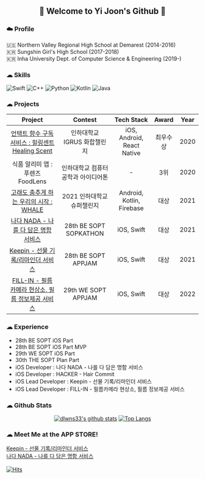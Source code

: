 ## <center>🦦 Welcome to Yi Joon's Github 🦦️</center>

### ☁️ Profile
🇺🇸 Northern Valley Regional High School at Demarest (2014-2016)<br>
🇰🇷 Sungshin Girl's High School (2017-2018)<br>
🇰🇷 Inha University Dept. of Computer Science & Engineering (2019-)<br>

### ☁ Skills
<img alt="Swift" src ="https://img.shields.io/badge/Swift-F05138.svg?&style=for-the-badge&logo=Swift&logoColor=white"/> <img alt="C++" src ="https://img.shields.io/badge/C++-00599C.svg?&style=for-the-badge&logo=C%2B%2B&logoColor=white"/>
<img alt="Python" src ="https://img.shields.io/badge/Python-3776AB.svg?&style=for-the-badge&logo=Python&logoColor=white"/>
<img alt="Kotlin" src ="https://img.shields.io/badge/Kotlin-7F52FF.svg?&style=for-the-badge&logo=Kotlin&logoColor=white"/>
<img alt="Java" src ="https://img.shields.io/badge/Java-007396.svg?&style=for-the-badge&logo=Java&logoColor=white"/>

### ☁ Projects
| Project | Contest | Tech Stack | Award | Year |
|:-------:|:-------:|:----------:|:-----:|:----:|
|[언택트 향수 구독 서비스 : 힐링센트 Healing Scent](https://github.com/dlwns33/2020HealingScent)|인하대학교 IGRUS 화합챌린지|iOS, Android, React Native|최우수상|2020|
|식품 알리미 앱 : 푸렌즈 FoodLens|인하대학교 컴퓨터공학과 아이디어톤|-|3위|2020|
|[고래도 춤추게 하는 우리의 시작 : WHALE](https://github.com/dlwns33/Team_ULI)|2021 인하대학교 슈퍼챌린지|Android, Kotlin, Firebase|대상|2021|
|[나다 NADA - 나를 다 담은 명함 서비스](https://github.com/TeamNADA/NADA-iOS-ForRelease)|28th BE SOPT SOPKATHON|iOS, Swift|대상|2021|
|[Keepin - 선물 기록/리마인더 서비스](https://github.com/TeamKeepin/Keepin-iOS)|28th BE SOPT APPJAM|iOS, Swift|대상|2021|
|[FILL-IN - 필름카메라 현상소, 필름 정보제공 서비스](https://github.com/TeamFILL-IN/Fill-iOS)|29th WE SOPT APPJAM|iOS, Swift|대상|2022|

### ☁ Experience
- 28th BE SOPT iOS Part
- 28th BE SOPT iOS Part MVP
- 29th WE SOPT iOS Part
- 30th THE SOPT Plan Part
- iOS Developer : 나다 NADA - 나를 다 담은 명함 서비스
- iOS Developer : HACKER - Hair Commit
- iOS Lead Developer : Keepin - 선물 기록/리마인더 서비스
- iOS Lead Developer : FILL-IN - 필름카메라 현상소, 필름 정보제공 서비스

### ☁ Github Stats

<div align=center>

[![dlwns33's github stats](https://github-readme-stats.vercel.app/api?username=dlwns33&show_icons=true&theme=react)](https://github.com/dlwns33/github-readme-stats)
[![Top Langs](https://github-readme-stats.vercel.app/api/top-langs/?username=dlwns33&langs_count=5&layout=compact&theme=react)](https://github.com/anuraghazra/github-readme-stats)

</div>

### ☁ Meet Me at the APP STORE!
[Keepin - 선물 기록/리마인더 서비스](https://apps.apple.com/kr/app/keepin-%EC%84%A0%EB%AC%BC-%EA%B8%B0%EB%A1%9D-%EB%A6%AC%EB%A7%88%EC%9D%B8%EB%8D%94-%EC%84%9C%EB%B9%84%EC%8A%A4/id1589579894)<br>
[나다 NADA - 나를 다 담은 명함 서비스](https://apps.apple.com/kr/app/%EB%82%98%EB%8B%A4-nada-%EB%82%98%EB%A5%BC-%EB%8B%A4-%EB%8B%B4%EC%9D%80-%EB%AA%85%ED%95%A8-%EC%84%9C%EB%B9%84%EC%8A%A4/id1600711887)<br>
<br>
[![Hits](https://hits.seeyoufarm.com/api/count/incr/badge.svg?url=https%3A%2F%2Fgithub.com%2Fdlwns33&count_bg=%2367B4F5&title_bg=%23A0A0A0&icon=github.svg&icon_color=%23FFFFFF&title=hits&edge_flat=false)](https://hits.seeyoufarm.com)
